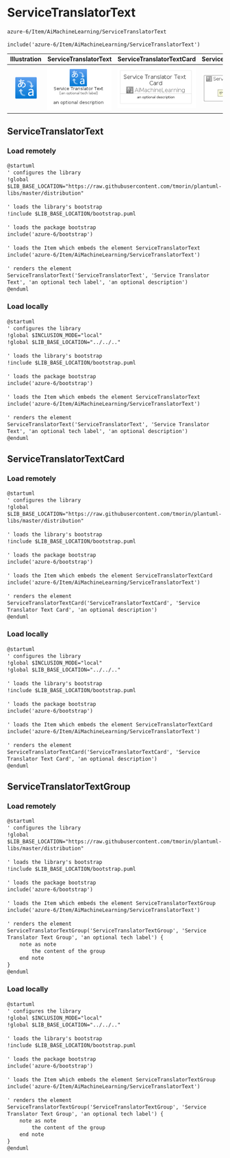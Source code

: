# ServiceTranslatorText


```text
azure-6/Item/AiMachineLearning/ServiceTranslatorText
```

```text
include('azure-6/Item/AiMachineLearning/ServiceTranslatorText')
```



| Illustration | ServiceTranslatorText | ServiceTranslatorTextCard | ServiceTranslatorTextGroup |
| :---: | :---: | :---: | :---: |
| ![illustration for Illustration](../../../azure-6/Item/AiMachineLearning/ServiceTranslatorText.png) | ![illustration for ServiceTranslatorText](../../../azure-6/Item/AiMachineLearning/ServiceTranslatorText.Local.png) | ![illustration for ServiceTranslatorTextCard](../../../azure-6/Item/AiMachineLearning/ServiceTranslatorTextCard.Local.png) | ![illustration for ServiceTranslatorTextGroup](../../../azure-6/Item/AiMachineLearning/ServiceTranslatorTextGroup.Local.png) |




## ServiceTranslatorText

### Load remotely
```plantuml
@startuml
' configures the library
!global $LIB_BASE_LOCATION="https://raw.githubusercontent.com/tmorin/plantuml-libs/master/distribution"

' loads the library's bootstrap
!include $LIB_BASE_LOCATION/bootstrap.puml

' loads the package bootstrap
include('azure-6/bootstrap')

' loads the Item which embeds the element ServiceTranslatorText
include('azure-6/Item/AiMachineLearning/ServiceTranslatorText')

' renders the element
ServiceTranslatorText('ServiceTranslatorText', 'Service Translator Text', 'an optional tech label', 'an optional description')
@enduml
```

### Load locally
```plantuml
@startuml
' configures the library
!global $INCLUSION_MODE="local"
!global $LIB_BASE_LOCATION="../../.."

' loads the library's bootstrap
!include $LIB_BASE_LOCATION/bootstrap.puml

' loads the package bootstrap
include('azure-6/bootstrap')

' loads the Item which embeds the element ServiceTranslatorText
include('azure-6/Item/AiMachineLearning/ServiceTranslatorText')

' renders the element
ServiceTranslatorText('ServiceTranslatorText', 'Service Translator Text', 'an optional tech label', 'an optional description')
@enduml
```

## ServiceTranslatorTextCard

### Load remotely
```plantuml
@startuml
' configures the library
!global $LIB_BASE_LOCATION="https://raw.githubusercontent.com/tmorin/plantuml-libs/master/distribution"

' loads the library's bootstrap
!include $LIB_BASE_LOCATION/bootstrap.puml

' loads the package bootstrap
include('azure-6/bootstrap')

' loads the Item which embeds the element ServiceTranslatorTextCard
include('azure-6/Item/AiMachineLearning/ServiceTranslatorText')

' renders the element
ServiceTranslatorTextCard('ServiceTranslatorTextCard', 'Service Translator Text Card', 'an optional description')
@enduml
```

### Load locally
```plantuml
@startuml
' configures the library
!global $INCLUSION_MODE="local"
!global $LIB_BASE_LOCATION="../../.."

' loads the library's bootstrap
!include $LIB_BASE_LOCATION/bootstrap.puml

' loads the package bootstrap
include('azure-6/bootstrap')

' loads the Item which embeds the element ServiceTranslatorTextCard
include('azure-6/Item/AiMachineLearning/ServiceTranslatorText')

' renders the element
ServiceTranslatorTextCard('ServiceTranslatorTextCard', 'Service Translator Text Card', 'an optional description')
@enduml
```

## ServiceTranslatorTextGroup

### Load remotely
```plantuml
@startuml
' configures the library
!global $LIB_BASE_LOCATION="https://raw.githubusercontent.com/tmorin/plantuml-libs/master/distribution"

' loads the library's bootstrap
!include $LIB_BASE_LOCATION/bootstrap.puml

' loads the package bootstrap
include('azure-6/bootstrap')

' loads the Item which embeds the element ServiceTranslatorTextGroup
include('azure-6/Item/AiMachineLearning/ServiceTranslatorText')

' renders the element
ServiceTranslatorTextGroup('ServiceTranslatorTextGroup', 'Service Translator Text Group', 'an optional tech label') {
    note as note
        the content of the group
    end note
}
@enduml
```

### Load locally
```plantuml
@startuml
' configures the library
!global $INCLUSION_MODE="local"
!global $LIB_BASE_LOCATION="../../.."

' loads the library's bootstrap
!include $LIB_BASE_LOCATION/bootstrap.puml

' loads the package bootstrap
include('azure-6/bootstrap')

' loads the Item which embeds the element ServiceTranslatorTextGroup
include('azure-6/Item/AiMachineLearning/ServiceTranslatorText')

' renders the element
ServiceTranslatorTextGroup('ServiceTranslatorTextGroup', 'Service Translator Text Group', 'an optional tech label') {
    note as note
        the content of the group
    end note
}
@enduml
```

